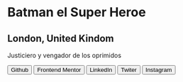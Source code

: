 <!DOCTYPE html>
<html lang="en">
<head>
    <meta charset="UTF-8">
    <meta name="viewport" content="width=device-width, initial-scale=1.0">
    <title>Document</title>
    <link rel="preconnect" href="https://fonts.googleapis.com">
    <link rel="preconnect" href="https://fonts.gstatic.com" crossorigin>
    <link href="https://fonts.googleapis.com/css2?family=Roboto:ital,wght@0,100..900;1,100..900&display=swap" rel="stylesheet">

   
</head>
<body>
    <main>
        <img src="https://upload.wikimedia.org/wikipedia/commons/thumb/e/e4/San_Diego_Comic-Con_2024_Masquerade_-_Cosplay_of_Batman_3.jpg/1200px-San_Diego_Comic-Con_2024_Masquerade_-_Cosplay_of_Batman_3.jpg" alt="">
        <h1 id="title">Batman el Super Heroe</h1>
        <h2 id="subtitle">London, United Kindom</h2>
        <p>Justiciero y vengador de los oprimidos</p>
        <Section>
            <button>Github</button>
            <button>Frontend Mentor</button>
            <button>LinkedIn</button>
            <button>Twiter</button>
            <button>Instagram</button>
        </Section>
    </main>
</body>
</html>
